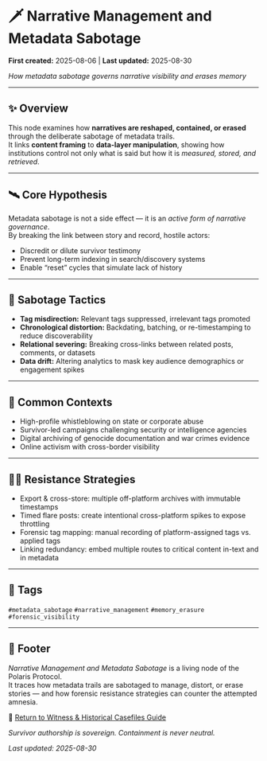 # 🗡 Narrative Management and Metadata Sabotage

**First created:** 2025-08-06 | **Last updated:** 2025-08-30

*How metadata sabotage governs narrative visibility and erases memory*  

---

## ✨ Overview  

This node examines how **narratives are reshaped, contained, or erased** through the deliberate sabotage of metadata trails.  
It links **content framing** to **data-layer manipulation**, showing how institutions control not only what is said but how it is *measured, stored, and retrieved*.  

---

## 🛰️ Core Hypothesis  

Metadata sabotage is not a side effect — it is an *active form of narrative governance*.  
By breaking the link between story and record, hostile actors:  
- Discredit or dilute survivor testimony  
- Prevent long-term indexing in search/discovery systems  
- Enable “reset” cycles that simulate lack of history  

---

## 👾 Sabotage Tactics  

- **Tag misdirection:** Relevant tags suppressed, irrelevant tags promoted  
- **Chronological distortion:** Backdating, batching, or re-timestamping to reduce discoverability  
- **Relational severing:** Breaking cross-links between related posts, comments, or datasets  
- **Data drift:** Altering analytics to mask key audience demographics or engagement spikes  

---

## 🧬 Common Contexts  

- High-profile whistleblowing on state or corporate abuse  
- Survivor-led campaigns challenging security or intelligence agencies  
- Digital archiving of genocide documentation and war crimes evidence  
- Online activism with cross-border visibility  

---

## 🐦‍🔥 Resistance Strategies  

- Export & cross-store: multiple off-platform archives with immutable timestamps  
- Timed flare posts: create intentional cross-platform spikes to expose throttling  
- Forensic tag mapping: manual recording of platform-assigned tags vs. applied tags  
- Linking redundancy: embed multiple routes to critical content in-text and in metadata  

---

## 🔖 Tags  

`#metadata_sabotage` `#narrative_management` `#memory_erasure` `#forensic_visibility`  

---

## 🏮 Footer  

*Narrative Management and Metadata Sabotage* is a living node of the Polaris Protocol.  
It traces how metadata trails are sabotaged to manage, distort, or erase stories — and how forensic resistance strategies can counter the attempted amnesia.  

🏮 [Return to Witness & Historical Casefiles Guide](../README.md)

*Survivor authorship is sovereign. Containment is never neutral.*  

_Last updated: 2025-08-30_  
